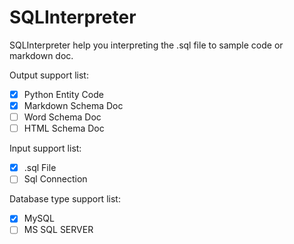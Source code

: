 # SQLInterpreter
SQLInterpreter help you interpreting the .sql file to sample code or markdown doc.

Output support list:

- [x] Python Entity Code
- [x] Markdown Schema Doc
- [ ] Word Schema Doc
- [ ] HTML Schema Doc

Input support list:

- [x] .sql File
- [ ] Sql Connection

Database type support list:

- [x] MySQL
- [ ] MS SQL SERVER
